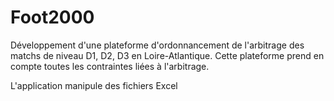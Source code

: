 # Foot2000

Développement d'une plateforme d'ordonnancement de l'arbitrage des matchs de niveau D1, D2, D3 en Loire-Atlantique.
Cette plateforme prend en compte toutes les contraintes liées à l'arbitrage. 

L'application manipule des fichiers Excel 
